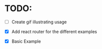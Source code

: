 # TODO:
- [ ] Create gif illustrating usage
- [x] Add react router for the different examples
- [x] Basic Example



